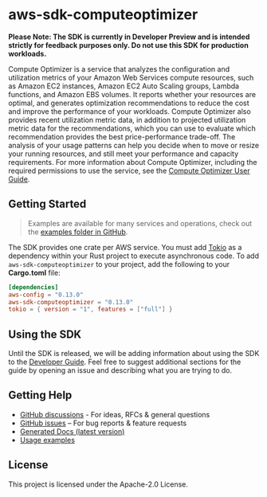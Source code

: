 # aws-sdk-computeoptimizer

**Please Note: The SDK is currently in Developer Preview and is intended strictly for
feedback purposes only. Do not use this SDK for production workloads.**

Compute Optimizer is a service that analyzes the configuration and utilization metrics of your Amazon Web Services compute resources, such as Amazon EC2 instances, Amazon EC2 Auto Scaling groups, Lambda functions, and Amazon EBS volumes. It reports whether your resources are optimal, and generates optimization recommendations to reduce the cost and improve the performance of your workloads. Compute Optimizer also provides recent utilization metric data, in addition to projected utilization metric data for the recommendations, which you can use to evaluate which recommendation provides the best price-performance trade-off. The analysis of your usage patterns can help you decide when to move or resize your running resources, and still meet your performance and capacity requirements. For more information about Compute Optimizer, including the required permissions to use the service, see the [Compute Optimizer User Guide](https://docs.aws.amazon.com/compute-optimizer/latest/ug/).

## Getting Started

> Examples are available for many services and operations, check out the
> [examples folder in GitHub](https://github.com/awslabs/aws-sdk-rust/tree/main/examples).

The SDK provides one crate per AWS service. You must add [Tokio](https://crates.io/crates/tokio)
as a dependency within your Rust project to execute asynchronous code. To add `aws-sdk-computeoptimizer` to
your project, add the following to your **Cargo.toml** file:

```toml
[dependencies]
aws-config = "0.13.0"
aws-sdk-computeoptimizer = "0.13.0"
tokio = { version = "1", features = ["full"] }
```

## Using the SDK

Until the SDK is released, we will be adding information about using the SDK to the
[Developer Guide](https://docs.aws.amazon.com/sdk-for-rust/latest/dg/welcome.html). Feel free to suggest
additional sections for the guide by opening an issue and describing what you are trying to do.

## Getting Help

* [GitHub discussions](https://github.com/awslabs/aws-sdk-rust/discussions) - For ideas, RFCs & general questions
* [GitHub issues](https://github.com/awslabs/aws-sdk-rust/issues/new/choose) – For bug reports & feature requests
* [Generated Docs (latest version)](https://awslabs.github.io/aws-sdk-rust/)
* [Usage examples](https://github.com/awslabs/aws-sdk-rust/tree/main/examples)

## License

This project is licensed under the Apache-2.0 License.

